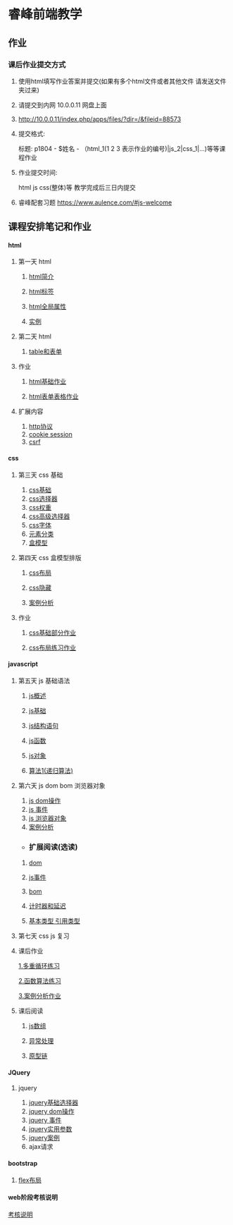 # 睿峰前端教学


## 作业

###  课后作业提交方式

1. 使用html填写作业答案并提交(如果有多个html文件或者其他文件 请发送文件夹过来)

2. 请提交到内网 10.0.0.11 网盘上面

3. http://10.0.0.11/index.php/apps/files/?dir=/&fileid=88573

4. 提交格式:

    标题: p1804 - $姓名 - （html\_1(1 2 3 表示作业的编号)|js\_2|css\_1|...)等等课程作业

5. 作业提交时间:

     html js css(整体)等 教学完成后三日内提交

6. 睿峰配套习题 https://www.aulence.com/#js-welcome



## 课程安排笔记和作业

#### html

1. 第一天 html

    1. <a href="html/html_basic/html_baisc.md">html简介</a>

    2. <a href="html/html_basic/html_element.md">html标签</a>

    3. <a href="html/html_basic/html_global.md">html全局属性</a>

    4. <a href="html/html_basic/practice.md">实例</a>

2. 第二天 html

    1. <a href="html/forms_and_tables/forms_and_tables.md">table和表单</a>

3. 作业

    1. <a href="html/html_basic/homeworks.md">html基础作业<a>

    2. <a href="html/forms_and_tables/html_home_works.md">html表单表格作业</a>

4. 扩展内容

    1. <a href="html/extensions_http.md">http协议 </a>
    2. <a href="html/extension_cookiee_and_session.md">cookie session</a>
    3. <a href="html/extenstions_csrf.md">csrf</a>


#### css


1. 第三天 css 基础

    1. <a href="css/css_basic/css_basic.md">css基础</a>
    2. <a href="css/css_basic/css_selector.md">css选择器</a>
    3.  <a href="css/css_basic/css_weight.md">css权重</a>
    4. <a href="css/css_basic/css_high_order_selector.md">css高级选择器</a>
    5. <a href="css/css_basic/txt_and_font.md">css字体</a>
    6. <a href="css/css_basic/elements_kins.md">元素分类</a>
    7. <a href="css/css_layout/css_box.md">盒模型</a>


2. 第四天 css 盒模型排版

    1. <a href="css/css_layout/css_position.md">css布局</a>
    
    2. <a href="css/css_layout/css_hidden.md">css隐藏</a>
   
    3. <a href="css/css_cases/css_nav_cases.md">案例分析</a>



3. 作业

    1. <a href="css/css_basic/home_work.md">css基础部分作业</a>

    2. <a href="css/css_cases/homework.md">css布局练习作业</a>

#### javascript

1. 第五天 js 基础语法

	 1. <a href="js/js_basic/basic.md">js概述<a>
    1. <a href="js/js_basic/js_basic.md">js基础<a>

    
    2. <a href="js/js_basic/js_construction.md">js结构语句<a>
    
    
	
    3. <a href="js/js_arr_functions_obj/js_function.md">js函数<a>

    4. <a href="js/js_arr_functions_obj/js_obj.md">js对象<a>
    
    5. <a href="js/js_arr_functions_obj/recursion_algorithm.md">算法1(递归算法)<a>
    

2.  第六天 js dom bom 浏览器对象

    1. <a href="js/js_dom_bom/dom_operations.md">js dom操作<a>
    2. <a href="js/js_dom_bom/js_event_my.md">js 事件<a>
    3. <a href="js/js_dom_bom/js_bom_my.md">js 浏览器对象<a>
    5. <a href="js/js_cases_code/js_cases.md">案例分析<a>

    - ### 扩展阅读(选读)
    
    1. <a href="js/js_dom_bom/js_dom.md">dom<a>
    
    2. <a href="js/js_dom_bom/js_event.md">js事件<a>
    
    3. <a href="js/js_dom_bom/js_bom.md">bom<a>
    
    4. <a href="js/js_dom_bom/js_counter.md">计时器和延迟<a>
    5.  <a href="js/js_basic/js_kinds.md">基本类型 引用类型<a>


3. 第七天 css js 复习

4. 课后作业

    <a href="js/js_basic/js_basic_homework.md">1.多重循环练习<a>
    

    <a href="js/js_arr_functions_obj/js_function_homework.md">2.函数算法练习<a>
    
    <a href="js/js_cases_code/cases_homework.md">3.案例分析作业</a>
    
5. 课后阅读

	1. <a href="js/js_basic/js_arr.md">js数组<a>
	2. <a href="js/js_basic/js_execpiton.md">异常处理<a>

	3. <a href="js/js_arr_functions_obj/js_prototype.md">原型链<a>

#### JQuery

1. jquery

	1. <a href="jquery/jq_basic.md">jquery基础选择器<a>
	2. <a href="jquery/jq_dom.md">jquery dom操作<a>
	3. <a href="jquery/jq_event.md">jquery 事件<a>
	4. <a href="jquery/jquery_attr.md">jquery实用参数<a>
	5. <a href="jquery/cases.md">jquery案例<a>
	6. <a>ajax请求</a>



#### bootstrap


1. <a href="css/css_layout/css_flex.md">flex布局</a>

#### web阶段考核说明


<a href="web_final_exam_brief.md">考核说明</a>






